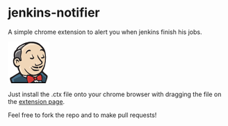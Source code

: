 # jenkins-notifier
A simple chrome extension to alert you when jenkins finish his jobs.

![alt tag](https://raw.githubusercontent.com/MaadMax/jenkins-notifier/master/icon.png)

Just install the .ctx file onto your chrome browser with dragging the file on the [extension page](chrome://extensions/).

Feel free to fork the repo and to make pull requests!
